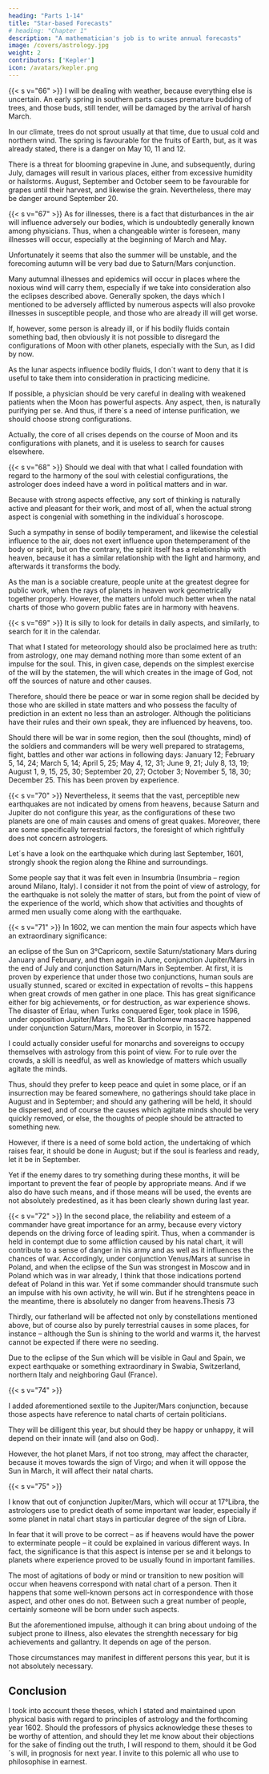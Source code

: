 ```yaml
---
heading: "Parts 1-14"
title: "Star-based Forecasts"
# heading: "Chapter 1"
description: "A mathematician's job is to write annual forecasts"
image: /covers/astrology.jpg
weight: 2
contributors: ['Kepler']
icon: /avatars/kepler.png
---
```



{{< s v="66" >}} I will be dealing with weather, because everything else is uncertain. An early spring in southern parts causes
premature budding of trees, and those buds, still tender, will be damaged by the arrival of harsh March. 

In our climate, trees do not sprout usually at that time, due to usual cold and northern wind. The spring is favourable for the fruits of Earth, but, as it was already stated, there is a danger on May 10, 11 and 12. 

There is a threat for blooming grapevine in June, and subsequently, during July, damages will result in various
places, either from excessive humidity or hailstorms. August, September and October seem to be favourable for
grapes until their harvest, and likewise the grain. Nevertheless, there may be danger around September 20.


{{< s v="67" >}} As for illnesses, there is a fact that disturbances in the air will influence adversely our bodies, which is
undoubtedly generally known among physicians. Thus, when a changeable winter is foreseen, many illnesses
will occur, especially at the beginning of March and May.

Unfortunately it seems that also the summer will be unstable, and the forecoming autumn will be very bad due to
Saturn/Mars conjunction. 

Many autumnal illnesses and epidemics will occur in places where the noxious wind will carry them, especially if we take into consideration also the eclipses described above.
Generally spoken, the days which I mentioned to be adversely afflicted by numerous aspects will also provoke
illnesses in susceptible people, and those who are already ill will get worse. 

If, however, some person is already ill, or if his bodily fluids contain something bad, then obviously it is not possible to disregard the configurations
of Moon with other planets, especially with the Sun, as I did by now.

As the lunar aspects influence bodily fluids, I don´t want to deny that it is useful to take them into consideration
in practicing medicine. 

If possible, a physician should be very careful in dealing with weakened patients when the Moon has powerful aspects. Any aspect, then, is naturally purifying per se.
And thus, if there´s a need of intense purification, we should choose strong configurations.

Actually, the core of all crises depends on the course of Moon and its configurations with planets, and it is useless to search for causes elsewhere.


{{< s v="68" >}} Should we deal with that what I called foundation with regard to the harmony of the soul with celestial configurations, the astrologer does indeed have a word in political matters and in war. 

Because with strong aspects effective, any sort of thinking is naturally active and pleasant for their work, and most of all, when the
actual strong aspect is congenial with something in the individual´s horoscope.

Such a sympathy in sense of bodily temperament, and likewise the celestial influence to the air, does not exert influence upon thetemperament of the body or spirit, but on the contrary, the spirit itself has a relationship with heaven, because it has a similar relationship with the light and harmony, and afterwards it transforms the body.

As the man is a sociable creature, people unite at the greatest degree for public work, when the rays of planets in heaven work geometrically together properly. However, the matters unfold much better when the natal charts of those who govern public fates are in harmony with heavens.


{{< s v="69" >}} It is silly to look for details in daily aspects, and similarly, to search for it in the calendar. 

That what I stated for meteorology should also be proclaimed here as truth: from astrology, one may demand nothing more
than some extent of an impulse for the soul. This, in given case, depends on the simplest exercise of the will by
the statemen, the will which creates in the image of God, not off the sources of nature and other causes.

Therefore, should there be peace or war in some region shall be decided by those who are skilled in state matters
and who possess the faculty of prediction in an extent no less than an astrologer. Although the politicians have
their rules and their own speak, they are influenced by heavens, too.

Should there will be war in some region, then the soul (thoughts, mind) of the soldiers and commanders will be
wery well prepared to stratagems, fight, battles and other war actions in following days: January 12; February 5,
14, 24; March 5, 14; April 5, 25; May 4, 12, 31; June 9, 21; July 8, 13, 19; August 1, 9, 15, 25, 30; September
20, 27; October 3; November 5, 18, 30; December 25. This has been proven by experience.


{{< s v="70" >}} Nevertheless, it seems that the vast, perceptible new earthquakes are not indicated by omens from heavens, because Saturn and Jupiter do not configure this year, as the configurations of these two planets are one of main causes and omens of great quakes. Moreover, there are some specifically terrestrial factors, the foresight of
which rightfully does not concern astrologers.

Let´s have a look on the earthquake which during last September, 1601, strongly shook the region along the Rhine and surroundings. 

Some people say that it was felt even in Insumbria (Insumbria – region around Milano, Italy). I consider it not from the point of view of astrology, for the earthquake is not solely the matter of stars, but from the point of view of the experience of the world, which show that activities and thoughts of armed men
usually come along with the earthquake.


{{< s v="71" >}} In 1602, we can mention the main four aspects which have an extraordinary significance:

an eclipse of the Sun on 3°Capricorn, sextile Saturn/stationary Mars during January and February, and then again
in June, conjunction Jupiter/Mars in the end of July and conjunction Saturn/Mars in September.
At first, it is proven by experience that under those two conjunctions, human souls are usually stunned, scared or
excited in expectation of revolts – this happens when great crowds of men gather in one place.
This has great significance either for big achievements, or for destruction, as war experience shows. The disaster
of Erlau, when Turks conquered Eger, took place in 1596, under opposition Jupiter/Mars. The St. Bartholomew
massacre happened under conjunction Saturn/Mars, moreover in Scorpio, in 1572.

I could actually consider useful for monarchs and sovereigns to occupy themselves with astrology from this point of view. For to rule over the crowds, a skill is needful, as well as knowledge of matters which usually agitate the minds. 

Thus, should they prefer to keep peace and quiet in some place, or if an insurrection may be feared somewhere, no gatherings should take place in August and in September; and should any gathering will be held, it should be dispersed, and of course the causes which agitate minds should be very quickly removed, or else, the thoughts of people should be attracted to something new. 

However, if there is a need of some bold action, the undertaking of which raises fear, it should be done in August; but if the soul is fearless and ready, let it be in September. 

Yet if the enemy dares to try something during these months, it will be important to prevent the fear of people by appropriate means. And if we also do have such means, and if those means will be used, the events are not absolutely predestined, as it has been clearly shown during last year.


{{< s v="72" >}} In the second place, the reliability and esteem of a commander have great importance for an army, because every
victory depends on the driving force of leading spirit. Thus, when a commander is held in contempt due to some
affliction caused by his natal chart, it will contribute to a sense of danger in his army and as well as it influences
the chances of war. Accordingly, under conjunction Venus/Mars at sunrise in Poland, and when the eclipse of
the Sun was strongest in Moscow and in Poland which was in war already, I think that those indications portend
defeat of Poland in this war. Yet if some commander should transmute such an impulse with his own activity, he
will win. But if he strenghtens peace in the meantime, there is absolutely no danger from heavens.Thesis 73

Thirdly, our fatherland will be affected not only by constellations mentioned above, but of course also by purely
terrestrial causes in some places, for instance – although the Sun is shining to the world and warms it, the harvest
cannot be expected if there were no seeding.

Due to the eclipse of the Sun which will be visible in Gaul and Spain, we expect earthquake or something
extraordinary in Swabia, Switzerland, northern Italy and neighboring Gaul (France).

{{< s v="74" >}}

I added aforementioned sextile to the Jupiter/Mars conjunction, because those aspects have reference to natal
charts of certain politicians. 

They will be dilligent this year, but should they be happy or unhappy, it will depend
on their innate will (and also on God). 

However, the hot planet Mars, if not too strong, may affect the character,
because it moves towards the sign of Virgo; and when it will oppose the Sun in March, it will affect their natal
charts.


{{< s v="75" >}}

I know that out of conjunction Jupiter/Mars, which will occur at 17°Libra, the astrologers use to predict death of some important war leader, especially if some planet in natal chart stays in particular degree of the sign of Libra.

In fear that it will prove to be correct – as if heavens would have the power to exterminate people – it could be explained in various different ways. In fact, the significance is that this aspect is intense per se and it belongs to planets where experience proved to be usually found in important families.

The most of agitations of body or mind or transition to new position will occur when heavens correspond with natal chart of a person. Then it happens that some well-known persons act in correspondence with those aspect, and other ones do not. Between such a great number of people, certainly someone will be born under such
aspects.

But the aforementioned impulse, although it can bring about undoing of the subject prone to illness, also elevates the strenghth necessary for big achievements and gallantry. It depends on age of the person.

Those circumstances may manifest in different persons this year, but it is not absolutely necessary.

## Conclusion

I took into account these theses, which I stated and maintained upon physical basis with regard to principles of
astrology and the forthcoming year 1602. Should the professors of physics acknowledge these theses to be
worthy of attention, and should they let me know about their objections for the sake of finding out the truth, I
will respond to them, should it be God´s will, in prognosis for next year. I invite to this polemic all who use to
philosophise in earnest.

<!-- For the glory of God and for the benefit of mankind.
I pray for happy new year for all and everyone of you through Christ, our Lord. -->
